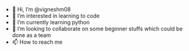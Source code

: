 - 👋 Hi, I’m @vigneshm08
- 👀 I’m interested in learning to code
- 🌱 I’m currently learning python
- 💞️ I’m looking to collaborate on some beginner stuffs which could be done as a team
- 📫 How to reach me 

<!---
vigneshm08/vigneshm08 is a ✨ special ✨ repository because its `README.md` (this file) appears on your GitHub profile.
You can click the Preview link to take a look at your changes.
--->
